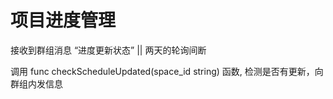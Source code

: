 # 项目进度管理

接收到群组消息 “进度更新状态” || 两天的轮询间断

调用 func checkScheduleUpdated(space_id string) 函数, 检测是否有更新，向群组内发信息
